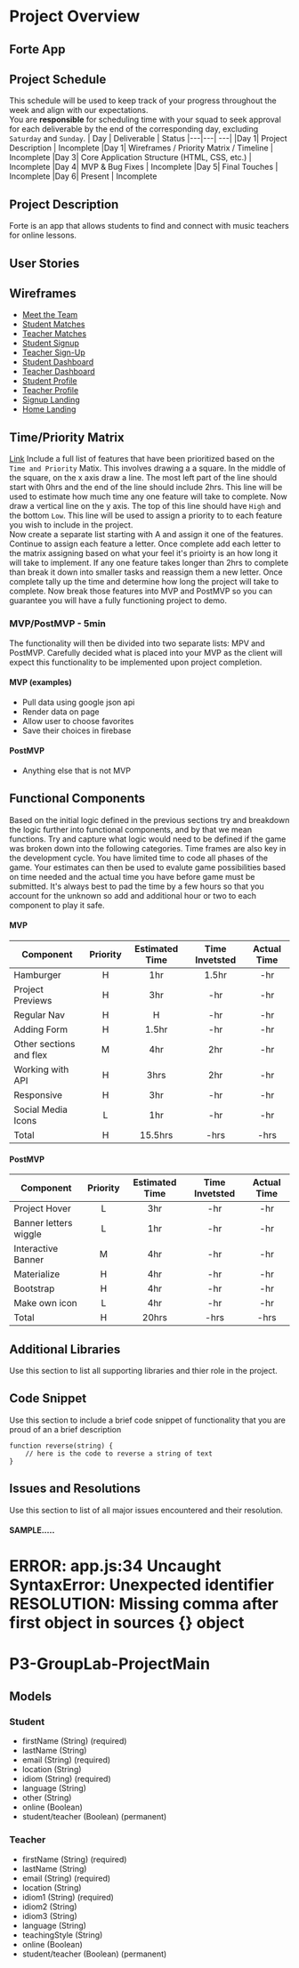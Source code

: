 # Project Overview

## Forte App

## Project Schedule

This schedule will be used to keep track of your progress throughout the week and align with our expectations.  
You are **responsible** for scheduling time with your squad to seek approval for each deliverable by the end of the corresponding day, excluding `Saturday` and `Sunday`.
| Day | Deliverable | Status
|---|---| ---|
|Day 1| Project Description | Incomplete
|Day 1| Wireframes / Priority Matrix / Timeline | Incomplete
|Day 3| Core Application Structure (HTML, CSS, etc.) | Incomplete
|Day 4| MVP & Bug Fixes | Incomplete
|Day 5| Final Touches | Incomplete
|Day 6| Present | Incomplete

## Project Description

Forte is an app that allows students to find and connect with music teachers for online lessons.

## User Stories

## Wireframes

- [Meet the Team](https://res.cloudinary.com/tylerdavisfilms/image/upload/v1595004422/SEIR%20Project%203/WireFrames/MeettheTeam_rr93yb.png)
- [Student Matches](https://res.cloudinary.com/tylerdavisfilms/image/upload/v1595004422/SEIR%20Project%203/WireFrames/MatchesStudent_gxmbd7.png)
- [Teacher Matches](https://res.cloudinary.com/tylerdavisfilms/image/upload/v1595004422/SEIR%20Project%203/WireFrames/MatchesTeacher_zvxbx1.png)
- [Student Signup](https://res.cloudinary.com/tylerdavisfilms/image/upload/v1595004422/SEIR%20Project%203/WireFrames/FormStudent_le0rn8.png)
- [Teacher Sign-Up](https://res.cloudinary.com/tylerdavisfilms/image/upload/v1595004422/SEIR%20Project%203/WireFrames/FormTeacher_gu8b5y.png)
- [Student Dashboard](https://res.cloudinary.com/tylerdavisfilms/image/upload/v1595004423/SEIR%20Project%203/WireFrames/StudentDashBoard_v7t4fw.png)
- [Teacher Dashboard](https://res.cloudinary.com/tylerdavisfilms/image/upload/v1595004423/SEIR%20Project%203/WireFrames/TeacherDashBoard_x2ggpi.png)
- [Student Profile](https://res.cloudinary.com/tylerdavisfilms/image/upload/v1595004423/SEIR%20Project%203/WireFrames/StudentProfile_u0ljz2.png)
- [Teacher Profile](https://res.cloudinary.com/tylerdavisfilms/image/upload/v1595004423/SEIR%20Project%203/WireFrames/TeacherProfile_drlfpn.png)
- [Signup Landing](https://res.cloudinary.com/tylerdavisfilms/image/upload/v1595004422/SEIR%20Project%203/WireFrames/SignupLanding_gqwgat.png)
- [Home Landing](https://res.cloudinary.com/tylerdavisfilms/image/upload/v1595004423/SEIR%20Project%203/WireFrames/Project3_Landing_Mobile_nayj7j.png)

## Time/Priority Matrix

[Link](https://res.cloudinary.com/jkeohan/image/upload/a_270/v1591621734/project1_matrix_ocy5gc_h1kg0m.jpg)
Include a full list of features that have been prioritized based on the `Time and Priority` Matix. This involves drawing a a square. In the middle of the square, on the x axis draw a line. The most left part of the line should start with 0hrs and the end of the line should include 2hrs. This line will be used to estimate how much time any one feature will take to complete.
Now draw a vertical line on the y axis. The top of this line should have `High` and the bottom `Low`. This line will be used to assign a priority to to each feature you wish to include in the project.  
Now create a separate list starting with A and assign it one of the features. Continue to assign each feature a letter. Once complete add each letter to the matrix assigning based on what your feel it's prioirty is an how long it will take to implement. If any one feature takes longer than 2hrs to complete than break it down into smaller tasks and reassign them a new letter.
Once complete tally up the time and determine how long the project will take to complete. Now break those features into MVP and PostMVP so you can guarantee you will have a fully functioning project to demo.

### MVP/PostMVP - 5min

The functionality will then be divided into two separate lists: MPV and PostMVP. Carefully decided what is placed into your MVP as the client will expect this functionality to be implemented upon project completion.

#### MVP (examples)

- Pull data using google json api
- Render data on page
- Allow user to choose favorites
- Save their choices in firebase

#### PostMVP

- Anything else that is not MVP

## Functional Components

Based on the initial logic defined in the previous sections try and breakdown the logic further into functional components, and by that we mean functions. Try and capture what logic would need to be defined if the game was broken down into the following categories.
Time frames are also key in the development cycle. You have limited time to code all phases of the game. Your estimates can then be used to evalute game possibilities based on time needed and the actual time you have before game must be submitted. It's always best to pad the time by a few hours so that you account for the unknown so add and additional hour or two to each component to play it safe.

#### MVP

| Component               | Priority | Estimated Time | Time Invetsted | Actual Time |
| ----------------------- | :------: | :------------: | :------------: | :---------: |
| Hamburger               |    H     |      1hr       |     1.5hr      |     -hr     |
| Project Previews        |    H     |      3hr       |      -hr       |     -hr     |
| Regular Nav             |    H     |       H        |      -hr       |     -hr     |
| Adding Form             |    H     |     1.5hr      |      -hr       |     -hr     |
| Other sections and flex |    M     |      4hr       |      2hr       |     -hr     |
| Working with API        |    H     |      3hrs      |      2hr       |     -hr     |
| Responsive              |    H     |      3hr       |      -hr       |     -hr     |
| Social Media Icons      |    L     |      1hr       |      -hr       |     -hr     |
| Total                   |    H     |    15.5hrs     |      -hrs      |    -hrs     |

#### PostMVP

| Component             | Priority | Estimated Time | Time Invetsted | Actual Time |
| --------------------- | :------: | :------------: | :------------: | :---------: |
| Project Hover         |    L     |      3hr       |      -hr       |     -hr     |
| Banner letters wiggle |    L     |      1hr       |      -hr       |     -hr     |
| Interactive Banner    |    M     |      4hr       |      -hr       |     -hr     |
| Materialize           |    H     |      4hr       |      -hr       |     -hr     |
| Bootstrap             |    H     |      4hr       |      -hr       |     -hr     |
| Make own icon         |    L     |      4hr       |      -hr       |     -hr     |
| Total                 |    H     |     20hrs      |      -hrs      |    -hrs     |

## Additional Libraries

Use this section to list all supporting libraries and thier role in the project.

## Code Snippet

Use this section to include a brief code snippet of functionality that you are proud of an a brief description

```
function reverse(string) {
	// here is the code to reverse a string of text
}
```

## Issues and Resolutions

Use this section to list of all major issues encountered and their resolution.

#### SAMPLE.....

**ERROR**: app.js:34 Uncaught SyntaxError: Unexpected identifier  
**RESOLUTION**: Missing comma after first object in sources {} object
=======

# P3-GroupLab-ProjectMain

## Models

### Student

- firstName (String) (required)
- lastName (String)
- email (String) (required)
- location (String)
- idiom (String) (required)
- language (String)
- other (String)
- online (Boolean)
- student/teacher (Boolean) (permanent)

### Teacher

- firstName (String) (required)
- lastName (String)
- email (String) (required)
- location (String)
- idiom1 (String) (required)
- idiom2 (String)
- idiom3 (String)
- language (String)
- teachingStyle (String)
- online (Boolean)
- student/teacher (Boolean) (permanent)
